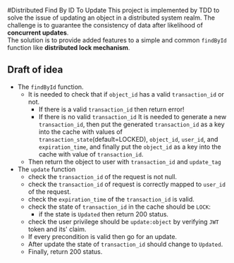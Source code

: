 #Distributed Find By ID To Update
This project is implemented by TDD to solve the issue of updating an object in a distributed system realm. 
The challenge is to guarantee the consistency of data after likelihood of **concurrent updates**.  
The solution is to provide added features to a simple and common ``findById`` function like **distributed lock mechanism**.

## Draft of idea
- The ``findById`` function.
  - It is needed to check that if ``object_id`` has a valid ``transaction_id`` or not.
    - If there is a valid ``transaction_id`` then return error! 
    - If there is no valid ``transaction_id`` It is needed to generate a new ``transaction_id``, 
     then put the generated ``transaction_id`` as a key into the cache with values of ``transaction_state``(default=LOCKED), ``object_id``, ``user_id``, and ``expiration_time``, 
     and finally put the ``object_id`` as a key into the cache with value of ``transaction_id``.
  - Then return the object to user with ``transaction_id`` and ``update_tag`` 
- The ``update`` function
  - check the ``transaction_id`` of the request is not null.
  - check the ``transaction_id`` of request is correctly mapped to ``user_id`` of the request.
  - check the ``expiration_time`` of the ``transaction_id`` is valid.
  - check the state of ``transaction_id`` in the cache should be ``LOCK``:
      - if the state is ``Updated`` then return 200 status.
  - check the user privilege should be ``update:object`` by verifying ``JWT`` token and its' claim.
  - If every precondition is valid then go for an update.
  - After update the state of ``transaction_id`` should change to ``Updated``.
  - Finally, return 200 status.
      